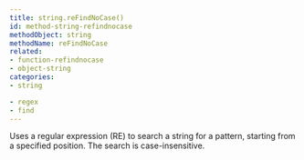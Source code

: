 ```yaml
---
title: string.reFindNoCase()
id: method-string-refindnocase
methodObject: string
methodName: reFindNoCase
related:
- function-refindnocase
- object-string
categories:
- string

- regex
- find
---
```


Uses a regular expression (RE) to search a string for a pattern,
starting from a specified position. The search is
case-insensitive.